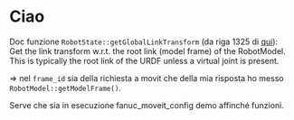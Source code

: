 # Ciao

Doc funzione `RobotState::getGlobalLinkTransform` (da riga 1325 di [qui](https://github.com/ros-planning/moveit/blob/master/moveit_core/robot_state/include/moveit/robot_state/robot_state.h)):  
Get the link transform w.r.t. the root link (model frame) of the RobotModel. This is typically the root link of the URDF unless a virtual joint is present.

=> nel `frame_id` sia della richiesta a movit che della mia risposta ho messo `RobotModel::getModelFrame()`.

Serve che sia in esecuzione fanuc_moveit_config demo affinché funzioni.
